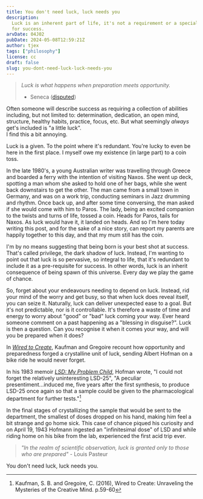 ```yaml
---
title: You don't need luck, luck needs you
description:
  Luck is an inherent part of life, it's not a requirement or a special trick
  for success.
arvDate: 04J02
pubDate: 2024-05-08T12:59:21Z
author: tjex
tags: ["philosophy"]
license: cc
draft: false
slug: you-dont-need-luck-luck-needs-you
---
```


> _Luck is what happens when preparation meets opportunity._
>
> - Seneca ([disputed](https://en.wikiquote.org/wiki/Seneca_the_Younger))

Often someone will describe success as requiring a collection of abilities
including, but not limited to: determination, dedication, an open mind,
structure, healthy habits, practice, focus, etc. But what seemingly _always_
get's included is "a little luck".\
I find this a bit annoying.

Luck is a given. To the point where it's redundant. You're lucky to even be here
in the first place. I myself owe my existence (in large part) to a coin toss.

In the late 1980's, a young Australian writer was travelling through Greece and
boarded a ferry with the intention of visiting Naxos. She went up deck, spotting
a man whom she asked to hold one of her bags, while she went back downstairs to
get the other. The man came from a small town in Germany, and was on a work
trip, conducting seminars in Jazz drumming and rhythm. Once back up, and after
some time conversing, the man asked if she would come with him to Paros. The
lady, being an excited companion to the twists and turns of life, tossed a coin.
Heads for Paros, tails for Naxos. As luck would have it, it landed on heads. And
so I'm here today writing this post, and for the sake of a nice story, can
report my parents are happily together to this day, and that my mum still has
the coin.

I'm by no means suggesting that being born is your best shot at success. That's
called privilege, the dark shadow of luck. Instead, I'm wanting to point out
that luck is so pervasive, so integral to life, that it's redundant to include
it as a pre-requisite for success. In other words, luck is an inherit
consequence of being spawn of this universe. Every day we play the game of
chance.

So, forget about your endeavours needing to depend on luck. Instead, rid your
mind of the worry and get busy, so that when luck does reveal itself, you can
seize it. Naturally, luck can deliver unexpected ease to a goal. But it's not
predictable, nor is it controllable. It's therefore a waste of time and energy
to worry about "good" or "bad" luck coming your way. Ever heard someone comment
on a past happening as a "blessing in disguise?". Luck is then a question. Can
you recognise it when it comes your way, and will you be prepared when it does?

In
[_Wired to Create_](https://www.penguinrandomhouse.com/books/317947/wired-to-create-by-scott-barry-kaufman-and-carolyn-gregoire/),
Kaufman and Gregoire recount how opportunity and preparedness forged a
crystalline unit of luck, sending Albert Hofman on a bike ride he would never
forget.

In his 1983 memoir
[_LSD: My Problem Child_](https://archive.org/details/lsdmyproblemchil0000hofm_g1j0),
Hofman wrote, "I could not forget the relatively uninteresting LSD-25", "A
peculiar presentiment...induced me, five years after the first synthesis, to
produce LSD-25 once again so that a sample could be given to the pharmacological
department for further tests."[^1]

In the final stages of crystallizing the sample that would be sent to the
department, the smallest of doses dropped on his hand, making him feel a bit
strange and go home sick. This case of chance piqued his curiosity and on April
19, 1943 Hofmann ingested an "infinitesimal dose" of LSD and while riding home
on his bike from the lab, experienced the first acid trip ever.

> _"In the realm of scientific observation, luck is granted only to those who
> are prepared"_ - Louis Pasteur

You don't need luck, luck needs you.

[^1]:
    Kaufman, S. B. and Gregoire, C. (2016), Wired to Create: Unraveling the
    Mysteries of the Creative Mind. p.59-60
